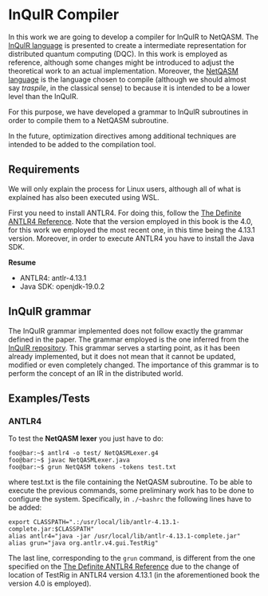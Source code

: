 # InQuIR Compiler

In this work we are going to develop a compiler for InQuIR to NetQASM. The [InQuIR language](https://arxiv.org/abs/2302.00267) is presented to create a intermediate representation for distributed quantum computing (DQC). In this work is employed as reference, although some changes might be introduced to adjust the theoretical work to an actual implementation. Moreover, the [NetQASM language](https://iopscience.iop.org/article/10.1088/2058-9565/ac753f) is the language chosen to compile (although we should almost say *traspile*, in the classical sense) to because it is intended to be a lower level than the InQuIR. 

For this purpose, we have developed a grammar to InQuIR subroutines in order to compile them to a NetQASM subroutine.

In the future, optimization directives among additional techniques are intended to be added to the compilation tool.  

## Requirements

We will only explain the process for Linux users, although all of what is explained has also been executed using WSL.

First you need to install ANTLR4. For doing this, follow the [The Definite ANTLR4 Reference](https://dl.icdst.org/pdfs/files3/a91ace57a8c4c8cdd9f1663e1051bf93.pdf). Note that the version employed in this book is the 4.0, for this work we employed the most recent one, in this time being the 4.13.1 version. Moreover, in order to execute ANTLR4 you have to install the Java SDK.

**Resume**
- ANTLR4: antlr-4.13.1
- Java SDK: openjdk-19.0.2

## InQuIR grammar
The InQuIR grammar implemented does not follow exactly the grammar defined in the paper. The grammar employed is the one inferred from the [InQuIR repository](https://github.com/team-InQuIR/InQuIR). This grammar serves a starting point, as it has been already implemented, but it does not mean that it cannot be updated, modified or even completely changed. The importance of this grammar is to perform the concept of an IR in the distributed world.


## Examples/Tests
### ANTLR4
To test the **NetQASM lexer** you just have to do:

```console
foo@bar:~$ antlr4 -o test/ NetQASMLexer.g4
foo@bar:~$ javac NetQASMLexer.java
foo@bar:~$ grun NetQASM tokens -tokens test.txt
```
where test.txt is the file containing the NetQASM subroutine. To be able to execute the previous commands, some preliminary work has to be done to configure the system. Specifically, in `./~bashrc` the following lines have to be added:

```console
export CLASSPATH=".:/usr/local/lib/antlr-4.13.1-complete.jar:$CLASSPATH"
alias antlr4="java -jar /usr/local/lib/antlr-4.13.1-complete.jar"
alias grun="java org.antlr.v4.gui.TestRig"
```

The last line, corresponding to the `grun` command, is different from the one specified on the [The Definite ANTLR4 Reference](https://dl.icdst.org/pdfs/files3/a91ace57a8c4c8cdd9f1663e1051bf93.pdf) due to the change of location of TestRig in ANTLR4 version 4.13.1 (in the aforementioned book the version 4.0 is employed).